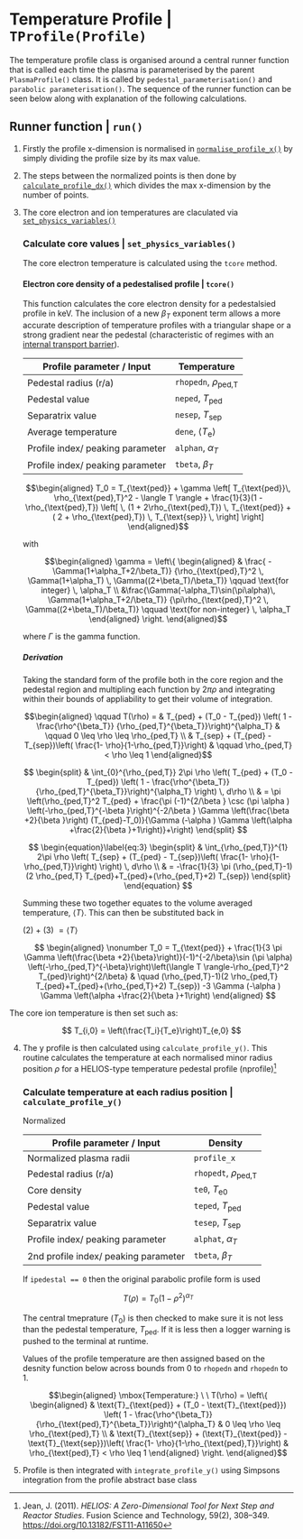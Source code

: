 # Temperature Profile | `TProfile(Profile)`

The temperature profile class is organised around a central runner function that is called each time the plasma is parameterised by the parent `PlasmaProfile()` class. It is called by `pedestal_parameterisation()` and `parabolic parameterisation()`. The sequence of the runner function can be seen below along with explanation of the following calculations.

## Runner function | `run()`

1. Firstly the profile x-dimension is normalised in [`normalise_profile_x()`](./plasma_profiles_abstract_class.md/#normalise-the-profile-in-x--normalise_profile_x) by simply dividing the profile size by its max value.

2. The steps between the normalized points is then done by [`calculate_profile_dx()`](./plasma_profiles_abstract_class.md#calculate-the-profile-steps-in-x--calculate_profile_dx) which divides the max x-dimension by the number of points.

3. The core electron and ion temperatures are claculated via [`set_physics_variables()`]() 


    ### Calculate core values | `set_physics_variables()`

    The core electron temperature is calculated using the `tcore` method.
    
    #### Electron core density of a pedestalised profile | `tcore()`

    This function calculates the core electron density for a pedestalsied profile in $\text{keV}$. The inclusion of a new $\beta_T$ exponent term allows a more accurate description of temperature profiles with a triangular shape or a strong gradient near the pedestal (characteristic of regimes with an [internal transport barrier](https://wiki.fusion.ciemat.es/wiki/Internal_Transport_Barrier)).

    | Profile parameter / Input               | Temperature   |
    |----------------------------------|-----------|
    | Pedestal radius (r/a)            | `rhopedn`, $\rho_{\text{ped,T}}$ |
    | Pedestal value                   | `neped`, $T_{\text{ped}}$ |
    | Separatrix value                 | `nesep`, $T_{\text{sep}}$ |
    | Average temperature             | `dene`, $\langle T_\text{e} \rangle$ |
    | Profile index/ peaking parameter | `alphan`, $\alpha_T$ |
    | Profile index/ peaking parameter | `tbeta`, $\beta_T$ |


    $$\begin{aligned}
    T_0 = T_{\text{ped}} + \gamma \left[ T_{\text{ped}}\, \rho_{\text{ped},T}^2 - \langle T \rangle +
    \frac{1}{3}(1 - \rho_{\text{ped},T}) \left[ \, (1 + 2\rho_{\text{ped},T}) \, T_{\text{ped}} + ( 2 +
        \rho_{\text{ped},T}) \, T_{\text{sep}} \, \right] \right]
    \end{aligned}$$

    with

    $$\begin{aligned}
    \gamma = \left\{
    \begin{aligned}
    & \frac{ -\Gamma(1+\alpha_T+2/\beta_T)}
    {\rho_{\text{ped},T}^2 \, \Gamma(1+\alpha_T) \, \Gamma((2+\beta_T)/\beta_T)}
    \qquad \text{for integer} \, \alpha_T \\
    &\frac{\Gamma(-\alpha_T)\sin(\pi\alpha)\, \Gamma(1+\alpha_T+2/\beta_T)}
    {\pi\rho_{\text{ped},T}^2 \, \Gamma((2+\beta_T)/\beta_T)}
    \qquad \text{for non-integer} \, \alpha_T
    \end{aligned}
    \right.
    \end{aligned}$$


    where $\Gamma$ is the gamma function.

    ##### Derivation

    Taking the standard form of the profile both in the core region and the pedestal region and multipling each function by $2\pi\rho$ and integrating within their bounds of appliability to get their volume of integration. 
    
    $$\begin{aligned}
	\qquad T(\rho) =  
    & T_{ped} + (T_0 - T_{ped}) \left( 1 - \frac{\rho^{\beta_T}}
    {\rho_{ped,T}^{\beta_T}}\right)^{\alpha_T}  & \qquad 0 \leq \rho \leq \rho_{ped,T} \\
    & T_{sep} + (T_{ped} - T_{sep})\left( \frac{1- \rho}{1-\rho_{ped,T}}\right)
    & \qquad \rho_{ped,T} < \rho \leq 1
	\end{aligned}$$

    $$
    \begin{split}
        & \int_{0}^{\rho_{ped,T}} 2\pi \rho \left( T_{ped} + (T_0 - T_{ped}) \left( 1 - \frac{\rho^{\beta_T}}{\rho_{ped,T}^{\beta_T}}\right)^{\alpha_T} \right) \, d\rho  \\ 
        & = \pi  \left(\rho_{ped,T}^2 T_{ped} + \frac{\pi  (-1)^{2/\beta } \csc (\pi  \alpha ) \left(-\rho_{ped,T}^{-\beta }\right)^{-2/\beta } \Gamma \left(\frac{\beta +2}{\beta }\right) (T_{ped}-T_0)}{\Gamma (-\alpha ) \Gamma \left(\alpha +\frac{2}{\beta }+1\right)}+\right)
    \end{split}
    $$

    $$
    \begin{equation}\label{eq:3}
	\begin{split}
		& \int_{\rho_{ped,T}}^{1} 2\pi \rho \left( T_{sep} + (T_{ped} - T_{sep})\left( \frac{1- \rho}{1-\rho_{ped,T}}\right) \right) \, d\rho  \\ 
		& = -\frac{1}{3} \pi  (\rho_{ped,T}-1) (2 \rho_{ped,T} T_{ped}+T_{ped}+(\rho_{ped,T}+2) T_{sep})
	\end{split}
    \end{equation}
    $$

    Summing these two together equates to the volume averaged temperature, $\langle T \rangle$. This can then be substituted back in 

    (2) + (3) $= \langle T \rangle$
    
    
   
    $$
    \begin{aligned}
    \nonumber
    T_0 = T_{\text{ped}} + \frac{1}{3 \pi  \Gamma \left(\frac{\beta +2}{\beta}\right)}(-1)^{-2/\beta}\sin (\pi  \alpha) \left(-\rho_{ped,T}^{-\beta}\right)\left(\langle T \rangle-\rho_{ped,T}^2 T_{ped}\right)^{2/\beta}
    & \quad (\rho_{ped,T}-1)(2 \rho_{ped,T} T_{ped}+T_{ped}+(\rho_{ped,T}+2) T_{sep}) -3 \Gamma (-\alpha ) \Gamma \left(\alpha +\frac{2}{\beta }+1\right)
    \end{aligned} 
    $$
    

The core ion temperature is then set such as:

$$
T_{i,0} = \left(\frac{T_i}{T_e}\right)T_{e,0}
$$


4. The y profile is then calculated using `calculate_profile_y()`. This routine calculates the temperature at each normalised minor radius position $\rho$ for a HELIOS-type temperature pedestal profile (nprofile)[^1]

    ### Calculate temperature at each radius position | `calculate_profile_y()`

    Normalized 

    | Profile parameter / Input               | Density   |
    |----------------------------------|-----------|
    | Normalized plasma radii            | `profile_x` |
    | Pedestal radius (r/a)            | `rhopedt`, $\rho_{\text{ped,T}}$ |
    | Core density                | `te0`, $T_{\text{e0}}$ |
    | Pedestal value                   | `teped`, $T_{\text{ped}}$ |
    | Separatrix value                 | `tesep`, $T_{\text{sep}}$ |
    | Profile index/ peaking parameter | `alphat`, $\alpha_T$ |
    | 2nd profile index/ peaking parameter | `tbeta`, $\beta_T$ |

    If `ipedestal == 0` then the original parabolic profile form is used

    $$
    T(\rho) = T_0(1 - \rho^2)^{\alpha_T} 
    $$

    The central tmeprature ($T_0$) is then checked to make sure it is not less than the pedestal temperature, $T_{\text{ped}}$.
    If it is less then a logger warning is pushed to the terminal at runtime.

    Values of the profile temperature are then assigned based on the desnity function below across bounds from 0 to `rhopedn` and `rhopedn` to 1.  



    $$\begin{aligned}
    \mbox{Temperature:} \ \ T(\rho) = \left\{ 
    \begin{aligned}
    & \text{T}_{\text{ped}} + (T_0 - \text{T}_{\text{ped}}) \left( 1 - \frac{\rho^{\beta_T}}
    {\rho_{\text{ped},T}^{\beta_T}}\right)^{\alpha_T}  &  0 \leq \rho \leq \rho_{\text{ped},T} \\
    & \text{T}_{\text{sep}} + (\text{T}_{\text{ped}} - \text{T}_{\text{sep}})\left( \frac{1- \rho}{1-\rho_{\text{ped},T}}\right)
    &  \rho_{\text{ped},T} < \rho \leq 1
    \end{aligned}
    \right.
    \end{aligned}$$ 
        

5. Profile is then integrated with `integrate_profile_y()` using Simpsons integration from the profile abstract base class

[^1]: Jean, J. (2011). *HELIOS: A Zero-Dimensional Tool for Next Step and Reactor Studies*. Fusion Science and Technology, 59(2), 308–349. https://doi.org/10.13182/FST11-A11650